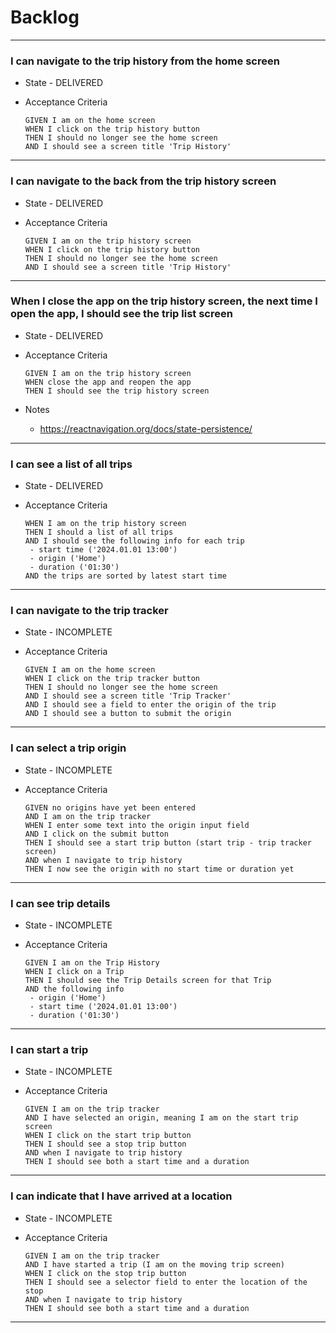 # Backlog

***

### I can navigate to the trip history from the home screen

- State - DELIVERED
- Acceptance Criteria

      GIVEN I am on the home screen 
      WHEN I click on the trip history button
      THEN I should no longer see the home screen
      AND I should see a screen title 'Trip History'

***

### I can navigate to the back from the trip history screen

- State - DELIVERED
- Acceptance Criteria

      GIVEN I am on the trip history screen 
      WHEN I click on the trip history button
      THEN I should no longer see the home screen
      AND I should see a screen title 'Trip History'

***

### When I close the app on the trip history screen, the next time I open the app, I should see the trip list screen

- State - DELIVERED
- Acceptance Criteria

      GIVEN I am on the trip history screen 
      WHEN close the app and reopen the app
      THEN I should see the trip history screen
- Notes
  - https://reactnavigation.org/docs/state-persistence/

***

### I can see a list of all trips

- State - DELIVERED
- Acceptance Criteria

      WHEN I am on the trip history screen 
      THEN I should a list of all trips
      AND I should see the following info for each trip
       - start time ('2024.01.01 13:00')
       - origin ('Home')
       - duration ('01:30')
      AND the trips are sorted by latest start time

***

### I can navigate to the trip tracker

- State - INCOMPLETE
- Acceptance Criteria

      GIVEN I am on the home screen
      WHEN I click on the trip tracker button
      THEN I should no longer see the home screen
      AND I should see a screen title 'Trip Tracker'
      AND I should see a field to enter the origin of the trip
      AND I should see a button to submit the origin

***

### I can select a trip origin

- State - INCOMPLETE
- Acceptance Criteria

      GIVEN no origins have yet been entered
      AND I am on the trip tracker 
      WHEN I enter some text into the origin input field
      AND I click on the submit button
      THEN I should see a start trip button (start trip - trip tracker screen)
      AND when I navigate to trip history
      THEN I now see the origin with no start time or duration yet 

***

### I can see trip details

- State - INCOMPLETE
- Acceptance Criteria

      GIVEN I am on the Trip History
      WHEN I click on a Trip
      THEN I should see the Trip Details screen for that Trip
      AND the following info
       - origin ('Home')
       - start time ('2024.01.01 13:00') 
       - duration ('01:30')

***

### I can start a trip

- State - INCOMPLETE
- Acceptance Criteria

      GIVEN I am on the trip tracker
      AND I have selected an origin, meaning I am on the start trip screen
      WHEN I click on the start trip button
      THEN I should see a stop trip button
      AND when I navigate to trip history
      THEN I should see both a start time and a duration

***

### I can indicate that I have arrived at a location

- State - INCOMPLETE
- Acceptance Criteria

      GIVEN I am on the trip tracker
      AND I have started a trip (I am on the moving trip screen)
      WHEN I click on the stop trip button
      THEN I should see a selector field to enter the location of the stop
      AND when I navigate to trip history
      THEN I should see both a start time and a duration
***
